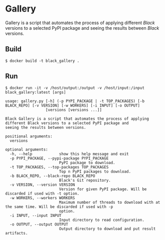 # Gallery

Gallery is a script that automates the process of applying different _Black_ versions to
a selected PyPI package and seeing the results between _Black_ versions.

## Build

```console
$ docker build -t black_gallery .
```

## Run

```console
$ docker run -it -v /host/output:/output -v /host/input:/input black_gallery:latest [args]
```

```
usage: gallery.py [-h] (-p PYPI_PACKAGE | -t TOP_PACKAGES) [-b BLACK_REPO] [-v VERSION] [-w WORKERS] [-i INPUT] [-o OUTPUT]
                  [versions [versions ...]]

Black Gallery is a script that automates the process of applying different Black versions to a selected PyPI package and
seeing the results between versions.

positional arguments:
  versions

optional arguments:
  -h, --help            show this help message and exit
  -p PYPI_PACKAGE, --pypi-package PYPI_PACKAGE
                        PyPI package to download.
  -t TOP_PACKAGES, --top-packages TOP_PACKAGES
                        Top n PyPI packages to download.
  -b BLACK_REPO, --black-repo BLACK_REPO
                        Black's Git repository.
  -v VERSION, --version VERSION
                        Version for given PyPI package. Will be discarded if used with -t option.
  -w WORKERS, --workers WORKERS
                        Maximum number of threads to download with at the same time. Will be discarded if used with -p
                        option.
  -i INPUT, --input INPUT
                        Input directory to read configuration.
  -o OUTPUT, --output OUTPUT
                        Output directory to download and put result artifacts.
```
                                                                                                                                                                                                                                                                